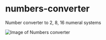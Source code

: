 # numbers-converter
Number converter to 2, 8, 16 numeral systems

![Image of Numbers converter](http://sacret.ru/sites/default/files/styles/progs_image/public/progs/encoder.jpg)
